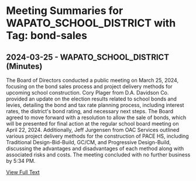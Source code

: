 # Meeting Summaries for WAPATO_SCHOOL_DISTRICT with Tag: bond-sales

## 2024-03-25 - WAPATO_SCHOOL_DISTRICT (Minutes)

The Board of Directors conducted a public meeting on March 25, 2024, focusing on the bond sales process and project delivery methods for upcoming school construction. Cory Plager from D.A. Davidson Co. provided an update on the election results related to school bonds and levies, detailing the bond and tax rate planning process, including interest rates, the district's bond rating, and necessary next steps. The Board agreed to move forward with a resolution to allow the sale of bonds, which will be presented for final action at the regular school board meeting on April 22, 2024. Additionally, Jeff Jurgensen from OAC Services outlined various project delivery methods for the construction of PACE HS, including Traditional Design-Bid-Build, GC/CM, and Progressive Design-Build, discussing the advantages and disadvantages of each method along with associated risks and costs. The meeting concluded with no further business by 5:34 PM.

[View Full Text](https://raw.githubusercontent.com/VoronoiPerspectives/WashingtonStateSchoolBoardExplorer/refs/heads/main/data/countries/usa/states/wa/counties/yakima/school_boards/wapato_school_district/2024/processed/2024-03-25-marchworksession-minutes.txt)

